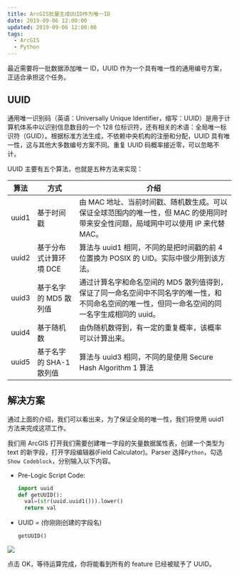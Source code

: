 ```yaml
---
title: ArcGIS批量生成UUID作为唯一ID
date: 2019-09-06 12:00:00
updated: 2019-09-06 12:00:00
tags:
  - ArcGIS
  - Python
---
```


最近需要将一批数据添加唯一 ID，UUID 作为一个具有唯一性的通用编号方案，正适合承担这个任务。

<!--more-->

## UUID

通用唯一识别码（英语：Universally Unique Identifier，缩写：UUID）是用于计算机体系中以识别信息数目的一个 128 位标识符，还有相关的术语：全局唯一标识符（GUID）。根据标准方法生成，不依赖中央机构的注册和分配，UUID 具有唯一性，这与其他大多数编号方案不同。重复 UUID 码概率接近零，可以忽略不计。

UUID 主要有五个算法，也就是五种方法来实现：

| 算法  | 方式                    | 介绍                                                                                                                                             |
| ----- | ----------------------- | ------------------------------------------------------------------------------------------------------------------------------------------------ |
| uuid1 | 基于时间戳              | 由 MAC 地址、当前时间戳、随机数生成。可以保证全球范围内的唯一性，但 MAC 的使用同时带来安全性问题，局域网中可以使用 IP 来代替 MAC。               |
| uuid2 | 基于分布式计算环境 DCE  | 算法与 uuid1 相同，不同的是把时间戳的前 4 位置换为 POSIX 的 UID。实际中很少用到该方法。                                                          |
| uuid3 | 基于名字的 MD5 散列值   | 通过计算名字和命名空间的 MD5 散列值得到，保证了同一命名空间中不同名字的唯一性，和不同命名空间的唯一性，但同一命名空间的同一名字生成相同的 uuid。 |
| uuid4 | 基于随机数              | 由伪随机数得到，有一定的重复概率，该概率可以计算出来。                                                                                           |
| uuid5 | 基于名字的 SHA-1 散列值 | 算法与 uuid3 相同，不同的是使用 Secure Hash Algorithm 1 算法                                                                                     |

## 解决方案

通过上面的介绍，我们可以看出来，为了保证全局的唯一性，我们将使用 uuid1 方法来完成这项工作。

我们用 ArcGIS 打开我们需要创建唯一字段的矢量数据属性表，创建一个类型为 text 的新字段，打开字段编辑器(Field Calculator)。Parser 选择`Python`，勾选`Show Codeblock`，分别输入以下内容。

- Pre-Logic Script Code:

  ```python
  import uuid
  def getUUID():
    val=(str(uuid.uuid1())).lower()
    return val
  ```

- UUID = (你刚刚创建的字段名)

  ```python
  getUUID()
  ```

![](https://img.iszy.xyz/20190909102342.png)

点击 OK，等待运算完成，你将能看到所有的 feature 已经被赋予了 UUID。

